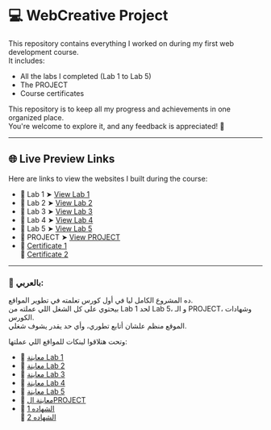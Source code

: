 # 💻 WebCreative Project

This repository contains everything I worked on during my first web development course.  
It includes:

- All the labs I completed (Lab 1 to Lab 5)  
- The PROJECT  
- Course certificates

This repository is to keep all my progress and achievements in one organized place.  
You're welcome to explore it, and any feedback is appreciated! 🌟

---

## 🌐 Live Preview Links

Here are links to view the websites I built during the course:

- 🧪 Lab 1 ➤ [View Lab 1](https://sarakamel106.github.io/WebCreative/lab1/)
- 🎨 Lab 2 ➤ [View Lab 2](https://sarakamel106.github.io/WebCreative/lab2/)
- 🧩 Lab 3 ➤ [View Lab 3](https://sarakamel106.github.io/WebCreative/lab3/)
- 📐 Lab 4 ➤ [View Lab 4](https://sarakamel106.github.io/WebCreative/lab4/)
- 📱 Lab 5 ➤ [View Lab 5](https://sarakamel106.github.io/WebCreative/lab5/)
- 🌟 PROJECT ➤ [View PROJECT](https://sarakamel106.github.io/WebCreative/PROJECT/)
- 📄 [Certificate 1](./Certificates/81ad7a00-d7d2-432a-b6ab-506878111df4.pdf)  
📄 [Certificate 2](./Certificates/DOC-20250616-WA0037.pdf)

---

### 📌 بالعربي:

ده المشروع الكامل ليا في أول كورس تعلمته في تطوير المواقع.  
بيحتوي على كل الشغل اللي عملته من Lab 1 لحد Lab 5، و الـ PROJECT، وشهادات الكورس.  
الموقع منظم علشان أتابع تطوري، وأي حد يقدر يشوف شغلي.

وتحت هتلاقوا لينكات للمواقع اللي عملتها:

- 🧪 [معاينة Lab 1](https://sarakamel106.github.io/WebCreative/lab1/)
- 🎨 [معاينة Lab 2](https://sarakamel106.github.io/WebCreative/lab2/)
- 🧩 [معاينة Lab 3](https://sarakamel106.github.io/WebCreative/lab3/)
- 📐 [معاينة Lab 4](https://sarakamel106.github.io/WebCreative/lab4/)
- 📱 [معاينة Lab 5](https://sarakamel106.github.io/WebCreative/lab5/)
- 🌟 [معاينة الPROJECT](https://sarakamel106.github.io/WebCreative/PROJECT/)
- 📄 [الشهاده 1](./Certificates/81ad7a00-d7d2-432a-b6ab-506878111df4.pdf)  
📄 [الشهاده  2](./Certificates/DOC-20250616-WA0037.pdf)
